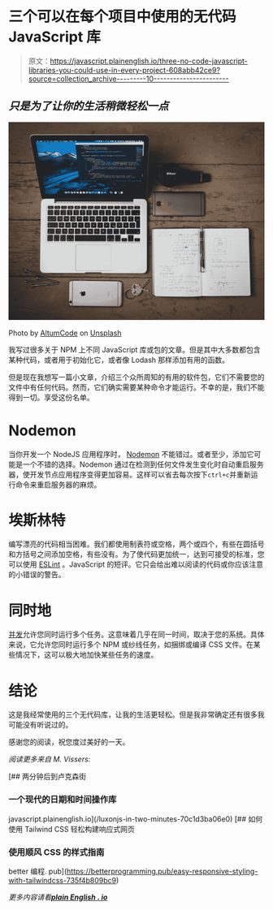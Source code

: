 # 三个可以在每个项目中使用的无代码 JavaScript 库

> 原文：<https://javascript.plainenglish.io/three-no-code-javascript-libraries-you-could-use-in-every-project-608abb42ce9?source=collection_archive---------10----------------------->

## *只是为了让你的生活稍微轻松一点*

![](img/7ef56c749747084a0588c7975ae05e8e.png)

Photo by [AltumCode](https://unsplash.com/@altumcode?utm_source=unsplash&utm_medium=referral&utm_content=creditCopyText) on [Unsplash](https://unsplash.com/s/photos/programming?utm_source=unsplash&utm_medium=referral&utm_content=creditCopyText)

我写过很多关于 NPM 上不同 JavaScript 库或包的文章。但是其中大多数都包含某种代码，或者用于初始化它，或者像 Lodash 那样添加有用的函数。

但是现在我想写一篇小文章，介绍三个众所周知的有用的软件包，它们不需要您的文件中有任何代码。然而，它们确实需要某种命令才能运行。不幸的是，我们不能得到一切。享受这份名单。

# Nodemon

当你开发一个 NodeJS 应用程序时， [Nodemon](https://www.npmjs.com/package/nodemon) 不能错过。或者至少，添加它可能是一个不错的选择。Nodemon 通过在检测到任何文件发生变化时自动重启服务器，使开发节点应用程序变得更加容易。这样可以省去每次按下`ctrl+c`并重新运行命令来重启服务器的麻烦。

# 埃斯林特

编写漂亮的代码相当困难。我们都使用制表符或空格，两个或四个，有些在圆括号和方括号之间添加空格，有些没有。为了使代码更加统一，达到可接受的标准，您可以使用 [ESLint](https://eslint.org/) 。JavaScript 的短评。它只会给出难以阅读的代码或你应该注意的小错误的警告。

# 同时地

[并发](https://www.npmjs.com/package/concurrently)允许您同时运行多个任务。这意味着几乎在同一时间，取决于您的系统。具体来说，它允许您同时运行多个 NPM 或纱线任务，如捆绑或编译 CSS 文件。在某些情况下，这可以极大地加快某些任务的速度。

# 结论

这是我经常使用的三个无代码库，让我的生活更轻松。但是我非常确定还有很多我可能没有听说过的。

感谢您的阅读，祝您度过美好的一天。

*阅读更多来自 M. Vissers:*

[](/luxonjs-in-two-minutes-70c1d3ba06e0) [## 两分钟后到卢克森街

### 一个现代的日期和时间操作库

javascript.plainenglish.io](/luxonjs-in-two-minutes-70c1d3ba06e0) [](https://betterprogramming.pub/easy-responsive-styling-with-tailwindcss-735f4b809bc9) [## 如何使用 Tailwind CSS 轻松构建响应式网页

### 使用顺风 CSS 的样式指南

better 编程. pub](https://betterprogramming.pub/easy-responsive-styling-with-tailwindcss-735f4b809bc9) 

*更多内容请看*[***plain English . io***](http://plainenglish.io)